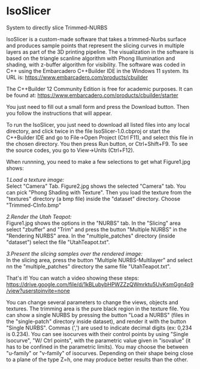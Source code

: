 # IsoSlicer
System to directly slice Trimmed-NURBS

IsoSlicer is a custom-made software that takes a trimmed-Nurbs surface and produces sample points that represent the slicing curves in multiple layers as part of the 3D printing pipeline. The visualization in the software is based on the triangle scanline algorithm with Phong Illumination and shading, with z-buffer algorithm for visibility. The software was coded in C++ using the Embarcadero C++Builder IDE in the Windows 11 system.
Its URL is:
https://www.embarcadero.com/products/cbuilder

 The C++Builder 12 Community Edition is free for academic purposes. It can be found at:
https://www.embarcadero.com/products/cbuilder/starter

You just need to fill out a small form and press the Download button. Then you follow the instructions that will appear.

To run the IsoSlicer, you just need to download all listed files into any local directory, and click twice in the file 
IsoSlicer-1.0.cbproj
or start the C++Builder IDE and go to File->Open Project (Ctrl F11), and select this file in the chosen directory. You then press Run button, or Ctrl+Shift+F9.
To see the source codes, you go to View->Units (Ctrl+F12).

When runnning, you need to make a few selections to get what Figure1.jpg shows:

*1.Load a texture image:*  
Select "Camera" Tab. Figure2.jpg shows the selected "Camera" tab. You can pick "Phong Shading with Texture". Then you load the texture from the "textures" directory (a bmp file) inside the "dataset" directory. Choose "Trimmed-CInfo.bmp"

*2.Render the Utah Teapot:*  
Figure1.jpg shows the options in the "NURBS" tab. In the "Slicing" area select "zbuffer"  and "Trim"  and press the button "Multiple NURBS" in the "Rendering NURBS" area. In the "multiple_patches" directory (inside "dataset") select the file "UtahTeapot.txt".

*3.Present the slicing samples over the rendered image:*   
In the slicing area, press the button "Multiple NURBS-Multilayer" and select nn the "multiple_patches" directory the same file "UtahTeapot.txt".

That's it! You can watch a video showing these steps:
https://drive.google.com/file/d/1kBLubybHPWZZzQWmrktu5UvKsmGgn4p9/view?userstoinvite=none

You can change several parameters to change the views, objects and textures. The trimming area is the pure black region in the texture file. You can show a single NURBS by pressing the button "Load a NURBS" (files in the "single-patch" directory inside dataset), and render it with the button "Single NURBS". Commas (',') are used to indicate decimal digits (ex: 0,234 is 0.234). You can see isocurves with their control points by using "Single Isocurve", "W/ Ctrl points", with the parametric value given in "isovalue" (it has to be confined in the parametric limits). You may choose the between "u-family" or "v-family" of isocurves. Depending on their shape being close to a plane of the type Z=h, one may produce better results than the other.








